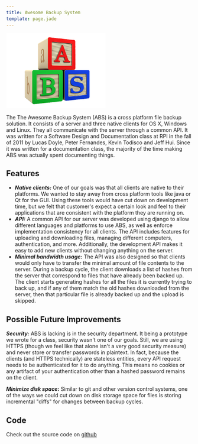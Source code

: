 ```yaml
---
title: Awesome Backup System
template: page.jade
---
```


<div class="media-container">

<img src="/images/projects/abs.png">

</div>

The The Awesome Backup System (ABS) is a cross platform file backup solution. It consists of a server and three native clients for OS X, Windows and Linux. They all communicate with the server through a common API. It was written for a Software Design and Documentation class at RPI in the fall of 2011 by Lucas Doyle, Peter Fernandes, Kevin Todisco and Jeff Hui. Since it was written for a documentation class, the majority of the time making ABS was actually spent documenting things.

## Features

- ***Native clients:*** One of our goals was that all clients are native to their platforms. We wanted to stay away from cross platform tools like java or Qt for the GUI. Using these tools would have cut down on development time, but we felt that customer's expect a certain look and feel to their applications that are consistent with the platform they are running on.
- ***API:*** A common API for our server was developed using django to allow different languages and platforms to use ABS, as well as enforce implementation consistency for all clients. The API includes features for uploading and downloading files, managing different computers, authentication, and more. Additionally, the development API makes it easy to add new clients without changing anything on the server.
- ***Minimal bandwidth usage:*** The API was also designed so that clients would only have to transfer the minimal amount of file contents to the server. During a backup cycle, the client downloads a list of hashes from the server that correspond to files that have already been backed up. The client starts generating hashes for all the files it is currently trying to back up, and if any of them match the old hashes downloaded from the server, then that particular file is already backed up and the upload is skipped.


## Possible Future Improvements

***Security:*** ABS is lacking is in the security department. It being a prototype we wrote for a class, security wasn't one of our goals. Still, we are using HTTPS (though we feel like that alone isn't a very good security measure) and never store or transfer passwords in plaintext. In fact, because the clients (and HTTPS technically) are stateless entities, every API request needs to be authenticated for it to do anything. This means no cookies or any artifact of your authentication other than a hashed password remains on the client.

***Minimize disk space:*** Similar to git and other version control systems, one of the ways we could cut down on disk storage space for files is storing incremental "diffs" for changes between backup cycles.

## Code

Check out the source code on [github](https://github.com/Lorem/ABS)
